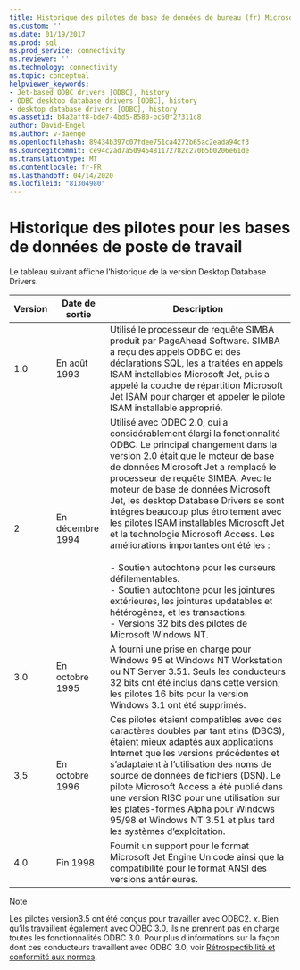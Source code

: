 ```yaml
---
title: Historique des pilotes de base de données de bureau (fr) Microsoft Docs
ms.custom: ''
ms.date: 01/19/2017
ms.prod: sql
ms.prod_service: connectivity
ms.reviewer: ''
ms.technology: connectivity
ms.topic: conceptual
helpviewer_keywords:
- Jet-based ODBC drivers [ODBC], history
- ODBC desktop database drivers [ODBC], history
- desktop database drivers [ODBC], history
ms.assetid: b4a2aff8-bde7-4bd5-8580-bc50f27311c8
author: David-Engel
ms.author: v-daenge
ms.openlocfilehash: 89434b397c07fdee751ca4272b65ac2eada94cf3
ms.sourcegitcommit: ce94c2ad7a50945481172782c270b5b0206e61de
ms.translationtype: MT
ms.contentlocale: fr-FR
ms.lasthandoff: 04/14/2020
ms.locfileid: "81304980"
---
```

# <a name="history-of-the-desktop-database-drivers"></a>Historique des pilotes pour les bases de données de poste de travail
Le tableau suivant affiche l’historique de la version Desktop Database Drivers.  
  
|Version|Date de sortie|Description|  
|-------------|------------------|-----------------|  
|1.0|En août 1993|Utilisé le processeur de requête SIMBA produit par PageAhead Software. SIMBA a reçu des appels ODBC et des déclarations SQL, les a traitées en appels ISAM installables Microsoft Jet, puis a appelé la couche de répartition Microsoft Jet ISAM pour charger et appeler le pilote ISAM installable approprié.|  
|2|En décembre 1994|Utilisé avec ODBC 2.0, qui a considérablement élargi la fonctionnalité ODBC. Le principal changement dans la version 2.0 était que le moteur de base de données Microsoft Jet a remplacé le processeur de requête SIMBA. Avec le moteur de base de données Microsoft Jet, les desktop Database Drivers se sont intégrés beaucoup plus étroitement avec les pilotes ISAM installables Microsoft Jet et la technologie Microsoft Access. Les améliorations importantes ont été les :<br /><br /> - Soutien autochtone pour les curseurs défilementables.<br />- Soutien autochtone pour les jointures extérieures, les jointures updatables et hétérogènes, et les transactions.<br />- Versions 32 bits des pilotes de Microsoft Windows NT.|  
|3.0|En octobre 1995|A fourni une prise en charge pour Windows 95 et Windows NT Workstation ou NT Server 3.51. Seuls les conducteurs 32 bits ont été inclus dans cette version; les pilotes 16 bits pour la version Windows 3.1 ont été supprimés.|  
|3,5|En octobre 1996|Ces pilotes étaient compatibles avec des caractères doubles par tant etins (DBCS), étaient mieux adaptés aux applications Internet que les versions précédentes et s’adaptaient à l’utilisation des noms de source de données de fichiers (DSN). Le pilote Microsoft Access a été publié dans une version RISC pour une utilisation sur les plates-formes Alpha pour Windows 95/98 et Windows NT 3.51 et plus tard les systèmes d’exploitation.|  
|4.0|Fin 1998|Fournit un support pour le format Microsoft Jet Engine Unicode ainsi que la compatibilité pour le format ANSI des versions antérieures.|  
  
> [!NOTE]  
>  Les pilotes version3.5 ont été conçus pour travailler avec ODBC2. *x*. Bien qu’ils travaillent également avec ODBC 3.0, ils ne prennent pas en charge toutes les fonctionnalités ODBC 3.0. Pour plus d’informations sur la façon dont ces conducteurs travaillent avec ODBC 3.0, voir [Rétrospectibilité et conformité aux normes](../../odbc/reference/develop-app/backward-compatibility-and-standards-compliance.md).
